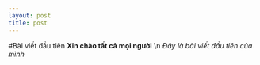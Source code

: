 ```yaml
---
layout: post
title: post
---
```

#Bài viết đầu tiên
**Xin chào tất cả mọi người**
\n
*Đây là bài viết đầu tiên của mình*
